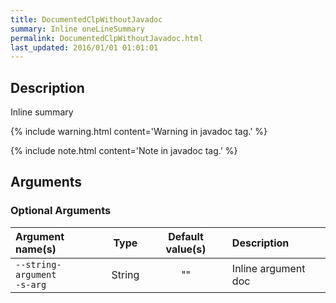 ```yaml
---
title: DocumentedClpWithoutJavadoc
summary: Inline oneLineSummary
permalink: DocumentedClpWithoutJavadoc.html
last_updated: 2016/01/01 01:01:01
---
```


## Description

Inline summary

{% include warning.html content='Warning in javadoc tag.' %}

{% include note.html content='Note in javadoc tag.' %}

## Arguments

### Optional Arguments

| Argument name(s) | Type | Default value(s) | Description |
| :--------------- | :--: | :--------------: | :------ |
| `--string-argument`<br/>`-s-arg` | String | "" | Inline argument doc |


